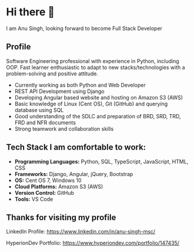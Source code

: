 # Hi there 👋

I am Anu Singh, looking forward to become Full Stack Developer

## Profile

Software Engineering professional with experience in Python, including OOP. 
Fast learner enthusiastic to adapt to new stacks/technologies with a problem-solving and positive attitude.
- Currently working as both Python and Web Developer
- REST API Development using Django
- Developing Angular based website and hosting on Amazon S3 (AWS)
- Basic knowledge of Linux (Cent OS), Git (GitHub) and querying database using SQL
- Good understanding of the SDLC and preparation of BRD, SRD, TRD, FRD and NFR documents
- Strong teamwork and collaboration skills

## Tech Stack I am comfortable to work:
- **Programming Languages:** Python, SQL, TypeScript, JavaScript, HTML, CSS
- **Frameworks:** Django, Angular, jQuery, Bootstrap
- **OS:** Cent OS 7, Windows 10
- **Cloud Platforms:** Amazon S3 (AWS)
- **Version Control:** GitHub
- **Tools:** VS Code

## Thanks for visiting my profile
LinkedIn Profile: https://www.linkedin.com/in/anu-singh-msc/

HyperionDev Portfolio: https://www.hyperiondev.com/portfolio/147435/
